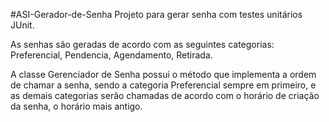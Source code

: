 #ASI-Gerador-de-Senha
Projeto para gerar senha com testes unitários JUnit.

As senhas são geradas de acordo com as seguintes categorias: Preferencial, Pendencia, Agendamento, Retirada.

A classe Gerenciador de Senha possui o método que implementa a ordem de chamar a senha, sendo a categoria Preferencial sempre em primeiro, e as demais categorias serão chamadas de acordo com o horário de criação da senha, o horário mais antigo.
